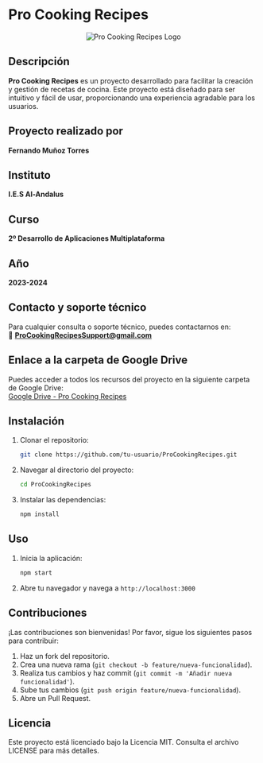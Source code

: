 # Pro Cooking Recipes
<div align="center">
    <img src="https://github.com/user-attachments/assets/51003ca3-ad32-4460-b5d5-bbd15b8e1516" alt="Pro Cooking Recipes Logo" />
</div>

## Descripción
**Pro Cooking Recipes** es un proyecto desarrollado para facilitar la creación y gestión de recetas de cocina. Este proyecto está diseñado para ser intuitivo y fácil de usar, proporcionando una experiencia agradable para los usuarios.

## Proyecto realizado por
**Fernando Muñoz Torres**

## Instituto
**I.E.S Al-Andalus**

## Curso
**2º Desarrollo de Aplicaciones Multiplataforma**

## Año
**2023-2024**

## Contacto y soporte técnico
Para cualquier consulta o soporte técnico, puedes contactarnos en:  
📧 **ProCookingRecipesSupport@gmail.com**

## Enlace a la carpeta de Google Drive
Puedes acceder a todos los recursos del proyecto en la siguiente carpeta de Google Drive:  
[Google Drive - Pro Cooking Recipes](https://drive.google.com/drive/folders/1dqe7UCtbi9T2SW1uUecc32ELcmpizYii)

## Instalación
1. Clonar el repositorio:
    ```bash
    git clone https://github.com/tu-usuario/ProCookingRecipes.git
    ```
2. Navegar al directorio del proyecto:
    ```bash
    cd ProCookingRecipes
    ```
3. Instalar las dependencias:
    ```bash
    npm install
    ```

## Uso
1. Inicia la aplicación:
    ```bash
    npm start
    ```
2. Abre tu navegador y navega a `http://localhost:3000`

## Contribuciones
¡Las contribuciones son bienvenidas! Por favor, sigue los siguientes pasos para contribuir:
1. Haz un fork del repositorio.
2. Crea una nueva rama (`git checkout -b feature/nueva-funcionalidad`).
3. Realiza tus cambios y haz commit (`git commit -m 'Añadir nueva funcionalidad'`).
4. Sube tus cambios (`git push origin feature/nueva-funcionalidad`).
5. Abre un Pull Request.

## Licencia
Este proyecto está licenciado bajo la Licencia MIT. Consulta el archivo LICENSE para más detalles.
